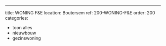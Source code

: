 ---
title: WONING F&E
location: Boutersem
ref: 200-WONING-F&E
order: 200
categories:
- toon alles
- nieuwbouw
- gezinswoning


